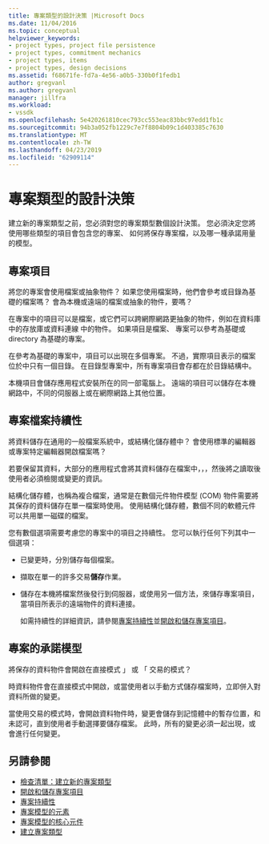 ```yaml
---
title: 專案類型的設計決策 |Microsoft Docs
ms.date: 11/04/2016
ms.topic: conceptual
helpviewer_keywords:
- project types, project file persistence
- project types, commitment mechanics
- project types, items
- project types, design decisions
ms.assetid: f68671fe-fd7a-4e56-a0b5-330b0f1fedb1
author: gregvanl
ms.author: gregvanl
manager: jillfra
ms.workload:
- vssdk
ms.openlocfilehash: 5e420261810cec793cc553eac83bbc97edd1fb1c
ms.sourcegitcommit: 94b3a052fb1229c7e7f8804b09c1d403385c7630
ms.translationtype: MT
ms.contentlocale: zh-TW
ms.lasthandoff: 04/23/2019
ms.locfileid: "62909114"
---
```

# <a name="project-type-design-decisions"></a>專案類型的設計決策
建立新的專案類型之前，您必須對您的專案類型數個設計決策。 您必須決定您將使用哪些類型的項目會包含您的專案、 如何將保存專案檔，以及哪一種承諾用量的模型。

## <a name="project-items"></a>專案項目
 將您的專案會使用檔案或抽象物件？ 如果您使用檔案時，他們會參考或目錄為基礎的檔案嗎？ 會為本機或遠端的檔案或抽象的物件，要嗎？

 在專案中的項目可以是檔案，或它們可以跨網際網路更抽象的物件，例如在資料庫中的存放庫或資料連線 中的物件。 如果項目是檔案、 專案可以參考為基礎或 directory 為基礎的專案。

 在參考為基礎的專案中，項目可以出現在多個專案。 不過，實際項目表示的檔案位於中只有一個目錄。 在目錄型專案中，所有專案項目會存都在於目錄結構中。

 本機項目會儲存應用程式安裝所在的同一部電腦上。 遠端的項目可以儲存在本機網路中，不同的伺服器上或在網際網路上其他位置。

## <a name="project-file-persistence"></a>專案檔案持續性
 將資料儲存在通用的一般檔案系統中，或結構化儲存體中？ 會使用標準的編輯器或專案特定編輯器開啟檔案嗎？

 若要保留其資料，大部分的應用程式會將其資料儲存在檔案中，，，然後將之讀取後使用者必須檢閱或變更的資訊。

 結構化儲存體，也稱為複合檔案，通常是在數個元件物件模型 (COM) 物件需要將其保存的資料儲存在單一檔案時使用。 使用結構化儲存體，數個不同的軟體元件可以共用單一磁碟的檔案。

 您有數個選項需要考慮您的專案中的項目之持續性。 您可以執行任何下列其中一個選項：

- 已變更時，分別儲存每個檔案。

- 擷取在單一的許多交易**儲存**作業。

- 儲存在本機將檔案然後發行到伺服器，或使用另一個方法，來儲存專案項目，當項目所表示的遠端物件的資料連接。

  如需持續性的詳細資訊，請參閱[專案持續性](../../extensibility/internals/project-persistence.md)並[開啟和儲存專案項目](../../extensibility/internals/opening-and-saving-project-items.md)。

## <a name="project-commitment-model"></a>專案的承諾模型
 將保存的資料物件會開啟在直接模式 」 或 「 交易的模式？

 時資料物件會在直接模式中開啟，或當使用者以手動方式儲存檔案時，立即併入對資料所做的變更。

 當使用交易的模式時，會開啟資料物件時，變更會儲存到記憶體中的暫存位置，和未認可，直到使用者手動選擇要儲存檔案。 此時，所有的變更必須一起出現，或會進行任何變更。

## <a name="see-also"></a>另請參閱
- [檢查清單：建立新的專案類型](../../extensibility/internals/checklist-creating-new-project-types.md)
- [開啟和儲存專案項目](../../extensibility/internals/opening-and-saving-project-items.md)
- [專案持續性](../../extensibility/internals/project-persistence.md)
- [專案模型的元素](../../extensibility/internals/elements-of-a-project-model.md)
- [專案模型的核心元件](../../extensibility/internals/project-model-core-components.md)
- [建立專案類型](../../extensibility/internals/creating-project-types.md)